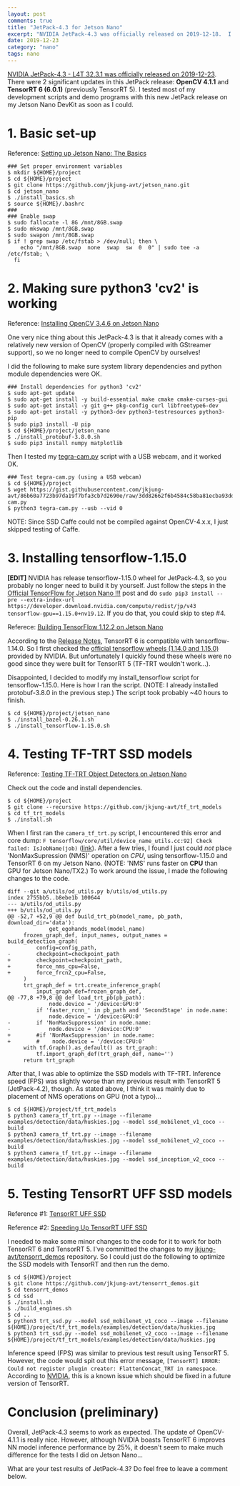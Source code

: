 ```yaml
---
layout: post
comments: true
title: "JetPack-4.3 for Jetson Nano"
excerpt: "NVIDIA JetPack-4.3 was officially released on 2019-12-18.  I tested it on my Jetson Nano DevKit as soon as I could."
date: 2019-12-23
category: "nano"
tags: nano
---
```


[NVIDIA JetPack-4.3 - L4T 32.3.1 was officially released on 2019-12-23](https://devtalk.nvidia.com/default/topic/1068583/jetson-nano/jetpack-4-3-l4t-r32-3-1-released/).  There were 2 significant updates in this JetPack release: **OpenCV 4.1.1** and **TensorRT 6 (6.0.1)** (previously TensorRT 5).  I tested most of my development scripts and demo programs with this new JetPack release on my Jetson Nano DevKit as soon as I could.

# 1. Basic set-up

Reference: [Setting up Jetson Nano: The Basics](https://jkjung-avt.github.io/setting-up-nano/)

```shell
### Set proper environment variables
$ mkdir ${HOME}/project
$ cd ${HOME}/project
$ git clone https://github.com/jkjung-avt/jetson_nano.git
$ cd jetson_nano
$ ./install_basics.sh
$ source ${HOME}/.bashrc
###
### Enable swap
$ sudo fallocate -l 8G /mnt/8GB.swap
$ sudo mkswap /mnt/8GB.swap
$ sudo swapon /mnt/8GB.swap
$ if ! grep swap /etc/fstab > /dev/null; then \
    echo "/mnt/8GB.swap  none  swap  sw  0  0" | sudo tee -a /etc/fstab; \
  fi
```

# 2. Making sure python3 'cv2' is working

Reference: [Installing OpenCV 3.4.6 on Jetson Nano](https://jkjung-avt.github.io/opencv-on-nano/)

One very nice thing about this JetPack-4.3 is that it already comes with a relatively new version of OpenCV (properly compiled with GStreamer support), so we no longer need to compile OpenCV by ourselves!

I did the following to make sure system library dependencies and python module dependencies were OK.

```shell
### Install dependencies for python3 'cv2'
$ sudo apt-get update
$ sudo apt-get install -y build-essential make cmake cmake-curses-gui
$ sudo apt-get install -y git g++ pkg-config curl libfreetype6-dev
$ sudo apt-get install -y python3-dev python3-testresources python3-pip
$ sudo pip3 install -U pip
$ cd ${HOME}/project/jetson_nano
$ ./install_protobuf-3.8.0.sh
$ sudo pip3 install numpy matplotlib
```

Then I tested my [tegra-cam.py](https://gist.github.com/jkjung-avt/86b60a7723b97da19f7bfa3cb7d2690e) script with a USB webcam, and it worked OK.

```shell
### Test tegra-cam.py (using a USB webcam)
$ cd ${HOME}/project
$ wget https://gist.githubusercontent.com/jkjung-avt/86b60a7723b97da19f7bfa3cb7d2690e/raw/3dd82662f6b4584c58ba81ecba93dd6f52c3366c/tegra-cam.py
$ python3 tegra-cam.py --usb --vid 0
```

NOTE: Since SSD Caffe could not be compiled against OpenCV-4.x.x, I just skipped testing of Caffe.

# 3. Installing tensorflow-1.15.0

**[EDIT]** NVIDIA has release tensorflow-1.15.0 wheel for JetPack-4.3, so you probably no longer need to build it by yourself.  Just follow the steps in the [Official TensorFlow for Jetson Nano !!!](https://devtalk.nvidia.com/default/topic/1048776/jetson-nano/official-tensorflow-for-jetson-nano-/post/5322533/#5322533) post and do `sudo pip3 install --pre --extra-index-url https://developer.download.nvidia.com/compute/redist/jp/v43 tensorflow-gpu==1.15.0+nv19.12`.  If you do that, you could skip to step #4.

Referece: [Building TensorFlow 1.12.2 on Jetson Nano](https://jkjung-avt.github.io/build-tensorflow-1.12.2/) 

According to the [Release Notes](https://docs.nvidia.com/deeplearning/sdk/tensorrt-release-notes/tensorrt-6.html#rel_6-0-1), TensorRT 6 is compatible with tensorflow-1.14.0.  So I first checked the [official tensorflow wheels (1.14.0 and 1.15.0)](https://developer.download.nvidia.com/compute/redist/jp/v42/tensorflow-gpu/) provided by NVIDIA.  But unfortunately I quickly found these wheels were no good since they were built for TensorRT 5 (TF-TRT wouldn't work...).

Disappointed, I decided to modify my install_tensorflow script for tensorflow-1.15.0.  Here is how I ran the script.  (NOTE: I already installed protobuf-3.8.0 in the previous step.)  The script took probably ~40 hours to finish.

```shell
$ cd ${HOME}/project/jetson_nano
$ ./install_bazel-0.26.1.sh
$ ./install_tensorflow-1.15.0.sh
```

# 4. Testing TF-TRT SSD models

Reference: [Testing TF-TRT Object Detectors on Jetson Nano](https://jkjung-avt.github.io/tf-trt-on-nano/)

Check out the code and install dependencies.

```shell
$ cd ${HOME}/project
$ git clone --recursive https://github.com/jkjung-avt/tf_trt_models
$ cd tf_trt_models
$ ./install.sh
```

When I first ran the `camera_tf_trt.py` script, I encountered this error and core dump: `F tensorflow/core/util/device_name_utils.cc:92] Check failed: IsJobName(job)` ([link](https://github.com/tensorflow/tensorrt/issues/107)).  After a few tries, I found I just could *not* place 'NonMaxSupression (NMS)' operation on *CPU*, using tensorflow-1.15.0 and TensorRT 6 on my Jetson Nano. (NOTE: 'NMS' runs faster on **CPU** than GPU for Jetson Nano/TX2.)  To work around the issue, I made the following changes to the code.

```
diff --git a/utils/od_utils.py b/utils/od_utils.py
index 2755bb5..b8ebe1b 100644
--- a/utils/od_utils.py
+++ b/utils/od_utils.py
@@ -52,7 +52,9 @@ def build_trt_pb(model_name, pb_path, download_dir='data'):
             get_egohands_model(model_name)
     frozen_graph_def, input_names, output_names = build_detection_graph(
         config=config_path,
-        checkpoint=checkpoint_path
+        checkpoint=checkpoint_path,
+        force_nms_cpu=False,
+        force_frcn2_cpu=False,
     )
     trt_graph_def = trt.create_inference_graph(
         input_graph_def=frozen_graph_def,
@@ -77,8 +79,8 @@ def load_trt_pb(pb_path):
             node.device = '/device:GPU:0'
         if 'faster_rcnn_' in pb_path and 'SecondStage' in node.name:
             node.device = '/device:GPU:0'
-        if 'NonMaxSuppression' in node.name:
-            node.device = '/device:CPU:0'
+        #if 'NonMaxSuppression' in node.name:
+        #    node.device = '/device:CPU:0'
     with tf.Graph().as_default() as trt_graph:
         tf.import_graph_def(trt_graph_def, name='')
     return trt_graph
```

After that, I was able to optimize the SSD models with TF-TRT.  Inference speed (FPS) was slightly worse than my previous result with TensorRT 5 (JetPack-4.2), though.  As stated above, I think it was mainly due to placement of NMS operations on GPU (not a typo)...

```shell
$ cd ${HOME}/project/tf_trt_models
$ python3 camera_tf_trt.py --image --filename examples/detection/data/huskies.jpg --model ssd_mobilenet_v1_coco --build
$ python3 camera_tf_trt.py --image --filename examples/detection/data/huskies.jpg --model ssd_mobilenet_v2_coco --build
$ python3 camera_tf_trt.py --image --filename examples/detection/data/huskies.jpg --model ssd_inception_v2_coco --build
```

# 5. Testing TensorRT UFF SSD models

Reference #1: [TensorRT UFF SSD](https://jkjung-avt.github.io/tensorrt-ssd/)

Reference #2: [Speeding Up TensorRT UFF SSD](https://jkjung-avt.github.io/speed-up-trt-ssd/)

I needed to make some minor changes to the code for it to work for both TensorRT 6 and TensorRT 5.  I've committed the changes to my [jkjung-avt/tensorrt_demos](https://github.com/jkjung-avt/tensorrt_demos) repository.  So I could just do the following to optimize the SSD models with TensorRT and then run the demo.

```shell
$ cd ${HOME}/project
$ git clone https://github.com/jkjung-avt/tensorrt_demos.git
$ cd tensorrt_demos
$ cd ssd
$ ./install.sh
$ ./build_engines.sh
$ cd ..
$ python3 trt_ssd.py --model ssd_mobilenet_v1_coco --image --filename ${HOME}/project/tf_trt_models/examples/detection/data/huskies.jpg 
$ python3 trt_ssd.py --model ssd_mobilenet_v2_coco --image --filename ${HOME}/project/tf_trt_models/examples/detection/data/huskies.jpg 
```

Inference speed (FPS) was similar to previous test result using TensorRT 5.  However, the code would spit out this error message, `[TensorRT] ERROR: Could not register plugin creator: FlattenConcat_TRT in namespace`.  According to [NVIDIA](https://devtalk.nvidia.com/default/topic/1065233/tensorrt/-tensorrt-error-could-not-register-plugin-creator-flattenconcat_trt-in-namespace-/post/5394191/#5394191), this is a known issue which should be fixed in a future version of TensorRT.

# Conclusion (preliminary)

Overall, JetPack-4.3 seems to work as expected.  The update of OpenCV-4.1.1 is really nice.  However, although NVIDIA boasts TensorRT 6 improves NN model inference performance by 25%, it doesn't seem to make much difference for the tests I did on Jetson Nano...

What are your test results of JetPack-4.3?  Do feel free to leave a comment below.
